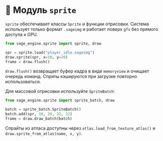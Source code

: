 # 📘 Модуль `sprite`

`sprite` обеспечивает классы `Sprite` и функции отрисовки. Система использует только формат `.sageimg` и работает поверх `gfx` без прямого доступа к GPU.

```python
from sage_engine.sprite import sprite, draw

spr = sprite.load("player_idle.sageimg")
draw.sprite(spr, x=10, y=20)
frame = draw.flush()
```

`draw.flush()` возвращает буфер кадра в виде `memoryview` и очищает очередь команд.
Сприты кэшируются при загрузке повторно использоваться.

Для массовой отрисовки используйте `SpriteBatch`:

```python
from sage_engine.sprite import sprite_batch, draw

batch = sprite_batch.SpriteBatch()
batch.add(spr, 10, 20, 32, 32)
frame = draw.draw_batch(batch)
```

Спрайты из атласа доступны через `atlas.load_from_texture_atlas()` и
`draw.sprite_from_atlas(name, x, y)`.
